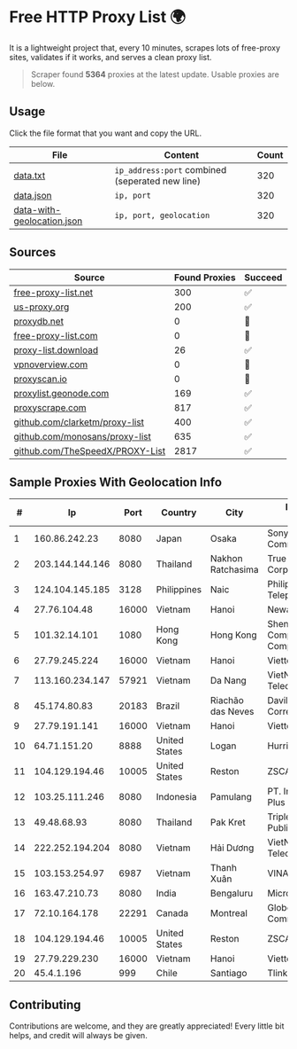 
# Free HTTP Proxy List 🌍

It is a lightweight project that, every 10 minutes, scrapes lots of free-proxy sites, validates if it works, and serves a clean proxy list.


> Scraper found **5364** proxies at the latest update. Usable proxies are below.

## Usage

Click the file format that you want and copy the URL.


|File|Content|Count|
|----|-------|-----|
|[data.txt](https://raw.githubusercontent.com/themiralay/Proxy-List-World/master/data.txt)|`ip_address:port` combined (seperated new line)|320|
|[data.json](https://raw.githubusercontent.com/themiralay/Proxy-List-World/master/data.json)|`ip, port`|320|
|[data-with-geolocation.json](https://raw.githubusercontent.com/themiralay/Proxy-List-World/master/data-with-geolocation.json)|`ip, port, geolocation`|320|

## Sources

|Source|Found Proxies|Succeed|
|------|-------------|-------|
|[free-proxy-list.net](https://free-proxy-list.net)|300|✅|
|[us-proxy.org](https://www.us-proxy.org)|200|✅|
|[proxydb.net](http://proxydb.net)|0|🚫|
|[free-proxy-list.com](https://free-proxy-list.com/?page=&port=&type%5B%5D=http&type%5B%5D=https&up_time=0&search=Search)|0|🚫|
|[proxy-list.download](https://www.proxy-list.download/HTTP)|26|✅|
|[vpnoverview.com](https://vpnoverview.com/privacy/anonymous-browsing/free-proxy-servers)|0|🚫|
|[proxyscan.io](https://www.proxyscan.io)|0|🚫|
|[proxylist.geonode.com](https://proxylist.geonode.com/api/proxy-list?limit=300&page=1&sort_by=lastChecked&sort_type=desc&protocols=http,https)|169|✅|
|[proxyscrape.com](https://api.proxyscrape.com/v2/?request=displayproxies&protocol=http&timeout=10000&country=all&ssl=all&anonymity=all)|817|✅|
|[github.com/clarketm/proxy-list](https://raw.githubusercontent.com/clarketm/proxy-list/master/proxy-list-raw.txt)|400|✅|
|[github.com/monosans/proxy-list](https://raw.githubusercontent.com/monosans/proxy-list/main/proxies/http.txt)|635|✅|
|[github.com/TheSpeedX/PROXY-List](https://raw.githubusercontent.com/TheSpeedX/PROXY-List/master/http.txt)|2817|✅|


## Sample Proxies With Geolocation Info

|#|Ip|Port|Country|City|Internet Service Provider|
|-|--|----|-------|----|-------------------------|
|1|160.86.242.23|8080|Japan|Osaka|Sony Network Communications Inc|
|2|203.144.144.146|8080|Thailand|Nakhon Ratchasima|True Internet Corporation CO. Ltd.|
|3|124.104.145.185|3128|Philippines|Naic|Philippine Long Distance Telephone Co.|
|4|27.76.104.48|16000|Vietnam|Hanoi|Newass2011xDSLHCMC|
|5|101.32.14.101|1080|Hong Kong|Hong Kong|Shenzhen Tencent Computer Systems Company Limited|
|6|27.79.245.224|16000|Vietnam|Hanoi|Viettel Corporation|
|7|113.160.234.147|57921|Vietnam|Da Nang|VietNam Post and Telecom Corporation|
|8|45.174.80.83|20183|Brazil|Riachão das Neves|Davilson Dos Santos Correia-me|
|9|27.79.191.141|16000|Vietnam|Hanoi|Viettel Corporation|
|10|64.71.151.20|8888|United States|Logan|Hurricane Electric LLC|
|11|104.129.194.46|10005|United States|Reston|ZSCALER, INC.|
|12|103.25.111.246|8080|Indonesia|Pamulang|PT. Indonesia Comnet Plus|
|13|49.48.68.93|8080|Thailand|Pak Kret|Triple T Broadband Public Company Limited|
|14|222.252.194.204|8080|Vietnam|Hải Dương|VietNam Post and Telecom Corporation|
|15|103.153.254.97|6987|Vietnam|Thanh Xuân|VINAHOST-HN|
|16|163.47.210.73|8080|India|Bengaluru|Microsense Pvt. Limited|
|17|72.10.164.178|22291|Canada|Montreal|GloboTech Communications|
|18|104.129.194.46|10005|United States|Reston|ZSCALER, INC.|
|19|27.79.229.230|16000|Vietnam|Hanoi|Viettel Corporation|
|20|45.4.1.196|999|Chile|Santiago|Tlink SPA|



## Contributing

Contributions are welcome, and they are greatly appreciated! Every
little bit helps, and credit will always be given.

